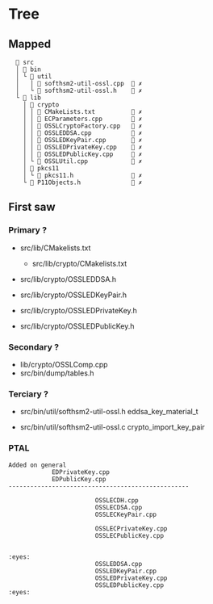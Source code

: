 # Tree

## Mapped
```
   src
  │  bin
  │ └  util
  │   │  softhsm2-util-ossl.cpp   ✗ 
  │   └  softhsm2-util-ossl.h     ✗ 
  └  lib
    │  crypto
    │ │  CMakeLists.txt           ✗ 
    │ │  ECParameters.cpp         ✗ 
    │ │  OSSLCryptoFactory.cpp    ✗ 
    │ │  OSSLEDDSA.cpp            ✗ 
    │ │  OSSLEDKeyPair.cpp        ✗ 
    │ │  OSSLEDPrivateKey.cpp     ✗ 
    │ │  OSSLEDPublicKey.cpp      ✗ 
    │ └  OSSLUtil.cpp             ✗ 
    │  pkcs11
    │ └  pkcs11.h                 ✗ 
    └  P11Objects.h               ✗ 
```

## First saw

### Primary ?
- src/lib/CMakelists.txt
  - src/lib/crypto/CMakelists.txt

- src/lib/crypto/OSSLEDDSA.h
- src/lib/crypto/OSSLEDKeyPair.h
- src/lib/crypto/OSSLEDPrivateKey.h
- src/lib/crypto/OSSLEDPublicKey.h

### Secondary ?
- lib/crypto/OSSLComp.cpp
- src/bin/dump/tables.h

### Terciary ?

- src/bin/util/softhsm2-util-ossl.h
eddsa_key_material_t

- src/bin/util/softhsm2-util-ossl.c
crypto_import_key_pair

### PTAL

```
Added on general
            EDPrivateKey.cpp
            EDPublicKey.cpp
--------------------------------------------------

                        OSSLECDH.cpp
                        OSSLECDSA.cpp
                        OSSLECKeyPair.cpp

                        OSSLECPrivateKey.cpp
                        OSSLECPublicKey.cpp


:eyes:
                        OSSLEDDSA.cpp
                        OSSLEDKeyPair.cpp
                        OSSLEDPrivateKey.cpp
                        OSSLEDPublicKey.cpp
:eyes:
```
